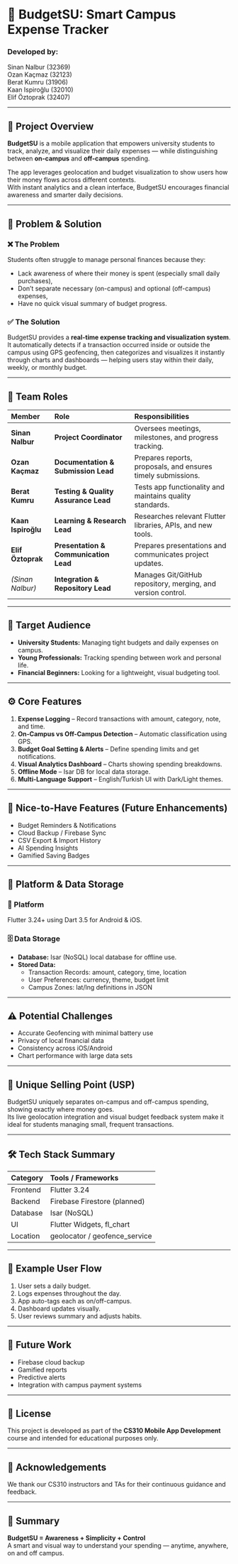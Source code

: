 # 💸 BudgetSU: Smart Campus Expense Tracker

### Developed by:
Sinan Nalbur (32369)  
Ozan Kaçmaz (32123)  
Berat Kumru (31906)  
Kaan Ispiroğlu (32010)  
Elif Öztoprak (32407)

---

## 📖 Project Overview
**BudgetSU** is a mobile application that empowers university students to track, analyze, and visualize their daily expenses — while distinguishing between **on-campus** and **off-campus** spending.

The app leverages geolocation and budget visualization to show users how their money flows across different contexts.  
With instant analytics and a clean interface, BudgetSU encourages financial awareness and smarter daily decisions.

---

## 🎯 Problem & Solution

### ❌ The Problem
Students often struggle to manage personal finances because they:
- Lack awareness of where their money is spent (especially small daily purchases),
- Don’t separate necessary (on-campus) and optional (off-campus) expenses,
- Have no quick visual summary of budget progress.

### ✅ The Solution
BudgetSU provides a **real-time expense tracking and visualization system**.  
It automatically detects if a transaction occurred inside or outside the campus using GPS geofencing, then categorizes and visualizes it instantly through charts and dashboards — helping users stay within their daily, weekly, or monthly budget.

---

## 👥 Team Roles

| Member | Role | Responsibilities |
|:--|:--|:--|
| **Sinan Nalbur** | **Project Coordinator** | Oversees meetings, milestones, and progress tracking. |
| **Ozan Kaçmaz** | **Documentation & Submission Lead** | Prepares reports, proposals, and ensures timely submissions. |
| **Berat Kumru** | **Testing & Quality Assurance Lead** | Tests app functionality and maintains quality standards. |
| **Kaan Ispiroğlu** | **Learning & Research Lead** | Researches relevant Flutter libraries, APIs, and new tools. |
| **Elif Öztoprak** | **Presentation & Communication Lead** | Prepares presentations and communicates project updates. |
| *(Sinan Nalbur)* | **Integration & Repository Lead** | Manages Git/GitHub repository, merging, and version control. |

---

## 🧍 Target Audience
- **University Students:** Managing tight budgets and daily expenses on campus.  
- **Young Professionals:** Tracking spending between work and personal life.  
- **Financial Beginners:** Looking for a lightweight, visual budgeting tool.

---

## ⚙️ Core Features
1. **Expense Logging** – Record transactions with amount, category, note, and time.  
2. **On-Campus vs Off-Campus Detection** – Automatic classification using GPS.  
3. **Budget Goal Setting & Alerts** – Define spending limits and get notifications.  
4. **Visual Analytics Dashboard** – Charts showing spending breakdowns.  
5. **Offline Mode** – Isar DB for local data storage.  
6. **Multi-Language Support** – English/Turkish UI with Dark/Light themes.

---

## 🌟 Nice-to-Have Features (Future Enhancements)
- Budget Reminders & Notifications  
- Cloud Backup / Firebase Sync  
- CSV Export & Import History  
- AI Spending Insights  
- Gamified Saving Badges  

---

## 💾 Platform & Data Storage

### 🧩 Platform
Flutter 3.24+ using Dart 3.5 for Android & iOS.

### 🗄️ Data Storage
- **Database:** Isar (NoSQL) local database for offline use.  
- **Stored Data:**  
  - Transaction Records: amount, category, time, location  
  - User Preferences: currency, theme, budget limit  
  - Campus Zones: lat/lng definitions in JSON  

---

## ⚠️ Potential Challenges
- Accurate Geofencing with minimal battery use  
- Privacy of local financial data  
- Consistency across iOS/Android  
- Chart performance with large data sets  

---

## 💎 Unique Selling Point (USP)
BudgetSU uniquely separates on-campus and off-campus spending, showing exactly where money goes.  
Its live geolocation integration and visual budget feedback system make it ideal for students managing small, frequent transactions.

---

## 🛠️ Tech Stack Summary
| Category | Tools / Frameworks |
|:--|:--|
| Frontend | Flutter 3.24 |
| Backend | Firebase Firestore (planned) |
| Database | Isar (NoSQL) |
| UI | Flutter Widgets, fl_chart |
| Location | geolocator / geofence_service |

---

## 📱 Example User Flow
1. User sets a daily budget.  
2. Logs expenses throughout the day.  
3. App auto-tags each as on/off-campus.  
4. Dashboard updates visually.  
5. User reviews summary and adjusts habits.

---

## 🚀 Future Work
- Firebase cloud backup  
- Gamified reports  
- Predictive alerts  
- Integration with campus payment systems

---

## 📄 License
This project is developed as part of the **CS310 Mobile App Development** course and intended for educational purposes only.

---

## 💚 Acknowledgements
We thank our CS310 instructors and TAs for their continuous guidance and feedback.

---

## 🧠 Summary
**BudgetSU = Awareness + Simplicity + Control**  
A smart and visual way to understand your spending — anytime, anywhere, on and off campus.

